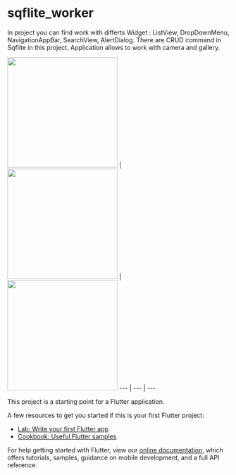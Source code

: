 # sqflite_worker

In project you can find work with differts Widget : ListView, DropDownMenu, NavigationAppBar, SearchView, AlertDialog.
There are CRUD command in Sqflite in this project. Application allows to work with camera and gallery.

<img src="https://user-images.githubusercontent.com/36672245/54521136-8b3b9200-4927-11e9-9140-415635b71ed2.jpg" width = 250> | 
<img src="https://user-images.githubusercontent.com/36672245/54521210-b2925f00-4927-11e9-9441-26826a8ad5f4.jpg" width = 250> | 
<img src="https://user-images.githubusercontent.com/36672245/54521259-cb027980-4927-11e9-92c9-7b85f83479bb.jpg" width = 250>
--- | --- | ---

This project is a starting point for a Flutter application.

A few resources to get you started if this is your first Flutter project:

- [Lab: Write your first Flutter app](https://flutter.io/docs/get-started/codelab)
- [Cookbook: Useful Flutter samples](https://flutter.io/docs/cookbook)

For help getting started with Flutter, view our 
[online documentation](https://flutter.io/docs), which offers tutorials, 
samples, guidance on mobile development, and a full API reference.
